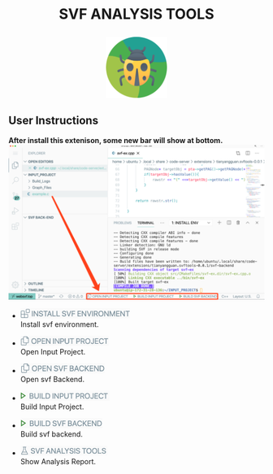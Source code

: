 # **<p align="center">SVF ANALYSIS TOOLS</p>**

<p align="center">
<img src='https://github.com/spcidealacm/BugReport/blob/master/img/icon.png?raw=true' width='120'/>
</p>

## **User Instructions**

**After install this extenison, some new bar will show at bottom.**
<img src='https://github.com/SVF-tools/WebSVF/blob/master/src/BugReport/docs/show.png?raw=true' width='720'/>

-   **<img src='https://github.com/SVF-tools/WebSVF/blob/master/src/BugReport/docs/extension.png?raw=true' height='20'/>**  
    Install svf environment.

-   **<img src='https://github.com/SVF-tools/WebSVF/blob/master/src/BugReport/docs/open_input.png?raw=true' height='20'/>**  
    Open Input Project.

-   **<img src='https://github.com/SVF-tools/WebSVF/blob/master/src/BugReport/docs/open_svf.png?raw=true' height='20'/>**  
    Open svf Backend.

-   **<img src='https://github.com/SVF-tools/WebSVF/blob/master/src/BugReport/docs/build_input.png?raw=true' height='20'/>**  
    Build Input Project.

-   **<img src='https://github.com/SVF-tools/WebSVF/blob/master/src/BugReport/docs/build_backend.png?raw=true' height='20'/>**  
    Build svf backend.

-   **<img src='https://github.com/SVF-tools/WebSVF/blob/master/src/BugReport/docs/svf_analysis.png?raw=true' height='20'/>**  
    Show Analysis Report.
